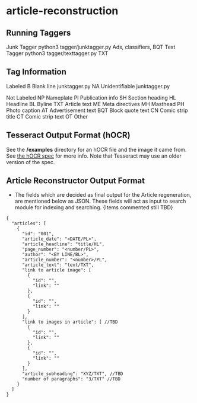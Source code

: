 # article-reconstruction

## Running Taggers

  Junk Tagger     python3 tagger/junktagger.py      Ads, classifiers, BQT
  Text Tagger     python3 tagger/texttagger.py      TXT

## Tag Information

  Labeled
    B       Blank line              junktagger.py
    NA      Unidentifiable          junktagger.py

  Not Labeled
    NP      Nameplate
    PI      Publication info
    SH      Section heading
    HL      Headline
    BL      Byline
    TXT     Article text
    ME      Meta directives
    MH      Masthead
    PH      Photo caption
    AT      Advertisement text
    BQT     Block quote text
    CN      Comic strip title
    CT      Comic strip text
    OT      Other

## Tesseract Output Format (hOCR)
See the **/examples** directory for an hOCR file and the image it came from. See [the hOCR spec](https://kba.github.io/hocr-spec/1.2/) for more info. Note that Tesseract may use an older version of the spec.

## Article Reconstructor Output Format

- The fields which are decided as final output for the Article regeneration, are mentioned below as JSON. These fields will act as input to search module for indexing and searching. {Items commented still TBD}
```
{
  "articles": [
    {
      "id": "001",
      "article_date": "<DATE/PL>",
      "article_headline": "title/HL",
      "page_number": "<number/PL>",
      "author": "<BY LINE/BL>",
      "article_number": "<number>/PL",
      "article_text": "text/TXT",
      "link to article image": [
        {
          "id": "",
          "link": ""
        },
        {
          "id": "",
          "link": ""
        }
      ],
      "link to images in article": [ //TBD
        {
          "id": "",
          "link": ""
        },
        {
          "id": "",
          "link": ""
        }
      ],
      "article_subheading": "XYZ/TXT", //TBD
      "number of paragraphs": "3/TXT" //TBD
    }
  ]
}
```

